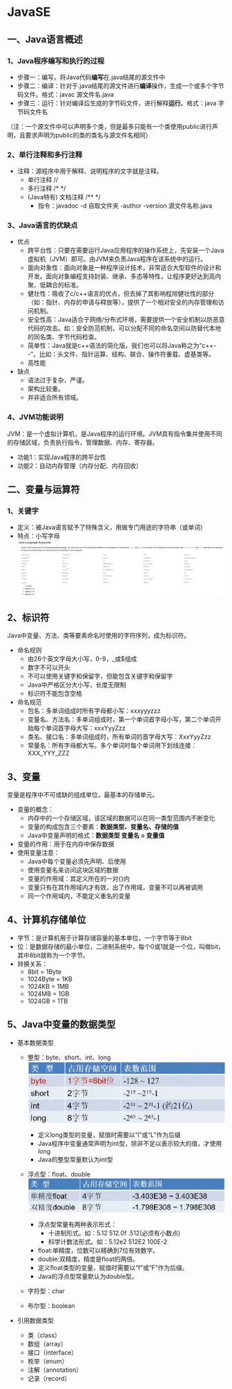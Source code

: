 # JavaSE
## 一、Java语言概述
### 1、Java程序编写和执行的过程

- 步骤一：编写，将Java代码**编写**在.java结尾的源文件中
- 步骤二：编译：针对于.java结尾的源文件进行**编译**操作，生成一个或多个字节码文件。格式：javac 源文件名.java
- 步骤三：运行：针对编译后生成的字节码文件，进行解释**运行**。格式：java 字节码文件名

（注：一个源文件中可以声明多个类，但是最多只能有一个类使用public进行声明，且要求声明为public的类的类名与源文件名相同）

### 2、单行注释和多行注释

- 注释：源程序中用于解释、说明程序的文字就是注释。
  * 单行注释 //
  * 多行注释 /* */
  * (Java特有) 文档注释 /** */
    + 指令：javadoc -d 自取文件夹 -author -version 源文件名称.java

### 3、Java语言的优缺点

- 优点
    + 跨平台性：只要在需要运行Java应用程序的操作系统上，先安装一个Java虚拟机（JVM）即可。由JVM来负责Java程序在该系统中的运行。
    + 面向对象性：面向对象是一种程序设计技术，非常适合大型软件的设计和开发。面向对象编程支持封装、继承、多态等特性，让程序更好达到高内聚、低耦合的标准。
    + 健壮性：吸收了c/c++语言的优点，但去掉了其影响程旭健壮性的部分（如：指针、内存的申请与释放等），提供了一个相对安全的内存管理和访问机制。
    + 安全性高：Java适合于网络/分布式环境，需要提供一个安全机制以防恶意代码的攻击。如：安全防范机制，可以分配不同的命名空间以防替代本地的同名类、字节代码检查。
    + 简单性：Java就是c++语法的简化版，我们也可以将Java称之为“c++--”。比如：头文件、指针运算、结构、联合、操作符重载、虚基类等。
    + 高性能
- 缺点
    + 语法过于复杂、严谨。
    + 架构比较重。
    + 并非适合所有领域。

### 4、JVM功能说明

JVM：是一个虚拟计算机，是Java程序的运行环境。JVM具有指令集并使用不同的存储区域，负责执行指令，管理数据、内存、寄存器。
- 功能1：实现Java程序的跨平台性
- 功能2：自动内存管理（内存分配、内存回收）

## 二、变量与运算符

### 1、关键字

- 定义：被Java语言赋予了特殊含义，用做专门用途的字符串（或单词）
- 特点：小写字母
![img.png](img/img.png)

## 2、标识符
Java中变量、方法、类等要素命名时使用的字符序列，成为标识符。

- 命名规则
  * 由26个英文字母大小写，0-9，_或$组成
  * 数字不可以开头
  * 不可以使用关键字和保留字，但能包含关键字和保留字
  * Java中严格区分大小写，长度无限制
  * 标识符不能包含空格
- 命名规范
  * 包名：多单词组成时所有字母都小写：xxxyyyzzz
  * 变量名、方法名：多单词组成时，第一个单词首字母小写，第二个单词开始每个单词首字母大写：xxxYyyZzz
  * 类名、接口名：多单词组成时，所有单词的首字母大写：XxxYyyZzz
  * 常量名：所有字母都大写。多个单词时每个单词用下划线连接：XXX_YYY_ZZZ

## 3、变量
变量是程序中不可或缺的组成单位，最基本的存储单元。

- 变量的概念：
  * 内存中的一个存储区域，该区域的数据可以在同一类型范围内不断变化
  * 变量的构成包含三个要素：**数据类型、变量名、存储的值**
  * Java中变量声明的格式：**数据类型 变量名 = 变量值**
- 变量的作用：用于在内存中保存数据
- 使用变量注意：
  * Java中每个变量必须先声明、后使用
  * 使用变量名来访问这块区域的数据
  * 变量的作用域：其定义所在的一对{}内
  * 变量只有在其作用域内才有效，出了作用域，变量不可以再被调用
  * 同一个作用域内，不能定义重名的变量

## 4、计算机存储单位

- 字节：是计算机用于计算存储容量的基本单位，一个字节等于8bit
- 位：是数据存储的最小单位，二进制系统中，每个0或1就是一个位，叫做bit，其中8bit就称为一个字节。
- 转换关系：
  * 8bit = 1Byte
  * 1024Byte = 1KB
  * 1024KB = 1MB
  * 1024MB = 1GB
  * 1024GB = 1TB

## 5、Java中变量的数据类型

- 基本数据类型
  * 整型：byte、short、int、long
![img.png](img/img2.png)
    + 定义long类型的变量，赋值时需要以“l”或“L”作为后缀
    + Java程序中变量通常声明为int型，除非不足以表示较大的值，才使用long
    + Java的整型常量默认为int型

  * 浮点型：float、double
![img.png](img/img3.png)
    + 浮点型常量有两种表示形式：
      * 十进制形式。如：5.12  512.0f  .512(必须有小数点)
      * 科学计数法形式。如：5.12e2  512E2  100E-2
    + float:单精度，位数可以精确到7位有效数字。
    + double:双精度，精度是float的两倍。
    + 定义float类型的变量，赋值时需要以“f”或“F”作为后缀。
    + Java的浮点型常量默认为double型。
  
  * 字符型：char
  * 布尔型：boolean
  
- 引用数据类型
  * 类（class）
  * 数组（array）
  * 接口（interface）
  * 枚举（enum）
  * 注解（annotation）
  * 记录（record） 

